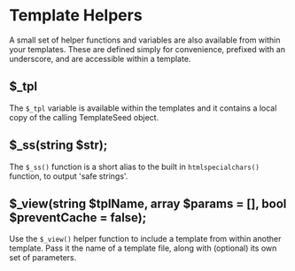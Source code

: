 # Template Helpers

A small set of helper functions and variables are also available from within your templates. These are defined simply for convenience, prefixed with an underscore, and are accessible within a template.

## $_tpl

The `$_tpl` variable is available within the templates and it contains a local copy of the calling TemplateSeed object.

## $_ss(string $str);

The `$_ss()` function is a short alias to the built in `htmlspecialchars()` function, to output 'safe strings'.

## $_view(string $tplName, array $params = [], bool $preventCache = false);

Use the `$_view()` helper function to include a template from within another template.
Pass it the name of a template file, along with (optional) its own set of parameters.
